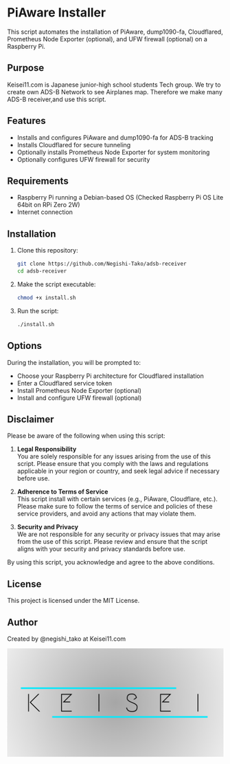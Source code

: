 # PiAware Installer
This script automates the installation of PiAware, dump1090-fa, Cloudflared, Prometheus Node Exporter (optional), and UFW firewall (optional) on a Raspberry Pi.

## Purpose
Keisei11.com is Japanese junior-high school students Tech group.
We try to create own ADS-B Network to see Airplanes map.
Therefore we make many ADS-B receiver,and use this script.

## Features
- Installs and configures PiAware and dump1090-fa for ADS-B tracking
- Installs Cloudflared for secure tunneling
- Optionally installs Prometheus Node Exporter for system monitoring
- Optionally configures UFW firewall for security

## Requirements
- Raspberry Pi running a Debian-based OS (Checked Raspberry Pi OS Lite 64bit on RPi Zero 2W)
- Internet connection

## Installation
1. Clone this repository:
   ```sh
   git clone https://github.com/Negishi-Tako/adsb-receiver
   cd adsb-receiver
   ```

2. Make the script executable:
   ```sh
   chmod +x install.sh
   ```

3. Run the script:
   ```sh
   ./install.sh
   ```

## Options
During the installation, you will be prompted to:
- Choose your Raspberry Pi architecture for Cloudflared installation
- Enter a Cloudflared service token
- Install Prometheus Node Exporter (optional)
- Install and configure UFW firewall (optional)

## Disclaimer

Please be aware of the following when using this script:

1. **Legal Responsibility**  
   You are solely responsible for any issues arising from the use of this script. Please ensure that you comply with the laws and regulations applicable in your region or country, and seek legal advice if necessary before use.

2. **Adherence to Terms of Service**  
   This script install with certain services (e.g., PiAware, Cloudflare, etc.). Please make sure to follow the terms of service and policies of these service providers, and avoid any actions that may violate them.

3. **Security and Privacy**  
   We are not responsible for any security or privacy issues that may arise from the use of this script. Please review and ensure that the script aligns with your security and privacy standards before use.

By using this script, you acknowledge and agree to the above conditions.


## License
This project is licensed under the MIT License.

## Author
Created by @negishi_tako at Keisei11.com

![Keisei](./keisei.png "Keisei")